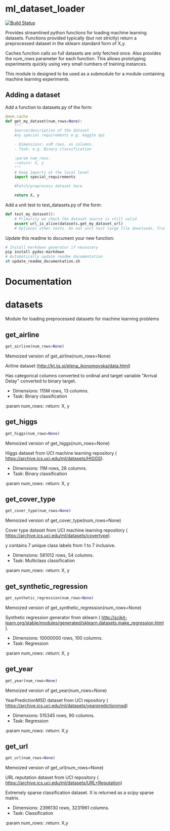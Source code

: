 # ml_dataset_loader
[![Build Status](https://travis-ci.org/RAMitchell/ml_dataset_loader.svg?branch=master)](https://travis-ci.org/RAMitchell/ml_dataset_loader)

Provides streamlined python functions for loading machine learning datasets. Functions provided
typically (but not strictly) return a preprocessed dataset in the sklearn standard form of X,y.

Caches function calls so full datasets are only fetched once. Also provides the num_rows
parameter for each function. This allows prototyping experiments quickly using very small numbers
 of training instances.

This module is designed to be used as a submodule for a module containing machine learning
experiments.

## Adding a dataset
Add a function to datasets.py of the form:
```python
@mem.cache
def get_my_dataset(num_rows=None):
    """
    Source/description of the dataset
    Any special requirements e.g. kaggle api

    - Dimensions: xxM rows, xx columns.
    - Task: e.g. Binary classification

    :param num_rows:
    :return: X, y
    """
    # Keep imports at the local level
    import special_requirements

    #Fetch/preprocess dataset here

    return X, y

```
Add a unit test to test_datasets.py of the form:
```python
def test_my_dataset():
    # Primarily we check the dataset source is still valid
    assert url_is_alive(datasets.get_my_dataset_url)
    # Optional other tests. Do not unit test large file downloads. Travis CI will crash :)
```
Update this readme to document your new function:
```sh
# Install markdown generator if necessary
pip install pydoc-markdown
# Automatically update readme documentation
sh update_readme_documentation.sh
```
# Documentation
[comment]: # (Begin generated documentation)
<h1 id="datasets">datasets</h1>

Module for loading preprocessed datasets for machine learning problems
<h2 id="datasets.get_airline">get_airline</h2>

```python
get_airline(num_rows=None)
```
Memoized version of get_airline(num_rows=None)

Airline dataset (http://kt.ijs.si/elena_ikonomovska/data.html)

Has categorical columns converted to ordinal and target variable "Arrival Delay" converted to binary target.

- Dimensions: 115M rows, 13 columns.
- Task: Binary classification

:param num_rows:
:return: X, y

<h2 id="datasets.get_higgs">get_higgs</h2>

```python
get_higgs(num_rows=None)
```
Memoized version of get_higgs(num_rows=None)

Higgs dataset from UCI machine learning repository (
https://archive.ics.uci.edu/ml/datasets/HIGGS).

- Dimensions: 11M rows, 28 columns.
- Task: Binary classification

:param num_rows:
:return: X, y

<h2 id="datasets.get_cover_type">get_cover_type</h2>

```python
get_cover_type(num_rows=None)
```
Memoized version of get_cover_type(num_rows=None)

Cover type dataset from UCI machine learning repository (
https://archive.ics.uci.edu/ml/datasets/covertype).

y contains 7 unique class labels from 1 to 7 inclusive.

- Dimensions: 581012 rows, 54 columns.
- Task: Multiclass classification

:param num_rows:
:return: X, y

<h2 id="datasets.get_synthetic_regression">get_synthetic_regression</h2>

```python
get_synthetic_regression(num_rows=None)
```
Memoized version of get_synthetic_regression(num_rows=None)

Synthetic regression generator from sklearn (
http://scikit-learn.org/stable/modules/generated/sklearn.datasets.make_regression.html).

- Dimensions: 10000000 rows, 100 columns.
- Task: Regression

:param num_rows:
:return: X, y

<h2 id="datasets.get_year">get_year</h2>

```python
get_year(num_rows=None)
```
Memoized version of get_year(num_rows=None)

YearPredictionMSD dataset from UCI repository (
https://archive.ics.uci.edu/ml/datasets/yearpredictionmsd)

- Dimensions: 515345 rows, 90 columns.
- Task: Regression

:param num_rows:
:return: X,y

<h2 id="datasets.get_url">get_url</h2>

```python
get_url(num_rows=None)
```
Memoized version of get_url(num_rows=None)

URL reputation dataset from UCI repository (
https://archive.ics.uci.edu/ml/datasets/URL+Reputation)

Extremely sparse classification dataset. X is returned as a scipy sparse matrix.

- Dimensions: 2396130 rows, 3231961 columns.
- Task: Classification

:param num_rows:
:return: X,y

[comment]: # (End generated documentation)
